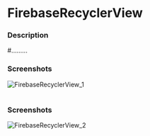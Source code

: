 # FirebaseRecyclerView
### Description
#.........

<h3>Screenshots</h3>

![FirebaseRecyclerView_1](https://user-images.githubusercontent.com/37452782/74273336-5693ae80-4d21-11ea-8ae3-8c980d7b684e.gif)

#

<h3>Screenshots</h3>

![FirebaseRecyclerView_2](https://user-images.githubusercontent.com/37452782/74273347-5bf0f900-4d21-11ea-82f9-66302ed4b448.gif)

#

